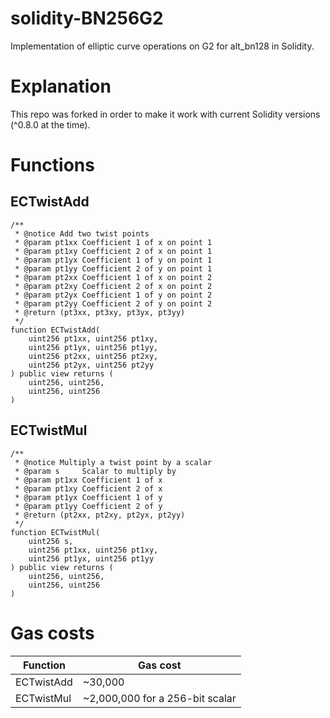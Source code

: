 # solidity-BN256G2
Implementation of elliptic curve operations on G2 for alt_bn128 in Solidity.

# Explanation

This repo was forked in order to make it work with current Solidity versions (^0.8.0 at the time).

# Functions

## ECTwistAdd
```Solidity
/**
 * @notice Add two twist points
 * @param pt1xx Coefficient 1 of x on point 1
 * @param pt1xy Coefficient 2 of x on point 1
 * @param pt1yx Coefficient 1 of y on point 1
 * @param pt1yy Coefficient 2 of y on point 1
 * @param pt2xx Coefficient 1 of x on point 2
 * @param pt2xy Coefficient 2 of x on point 2
 * @param pt2yx Coefficient 1 of y on point 2
 * @param pt2yy Coefficient 2 of y on point 2
 * @return (pt3xx, pt3xy, pt3yx, pt3yy)
 */
function ECTwistAdd(
    uint256 pt1xx, uint256 pt1xy,
    uint256 pt1yx, uint256 pt1yy,
    uint256 pt2xx, uint256 pt2xy,
    uint256 pt2yx, uint256 pt2yy
) public view returns (
    uint256, uint256,
    uint256, uint256
)
```

## ECTwistMul
```Solidity
/**
 * @notice Multiply a twist point by a scalar
 * @param s     Scalar to multiply by
 * @param pt1xx Coefficient 1 of x
 * @param pt1xy Coefficient 2 of x
 * @param pt1yx Coefficient 1 of y
 * @param pt1yy Coefficient 2 of y
 * @return (pt2xx, pt2xy, pt2yx, pt2yy)
 */
function ECTwistMul(
    uint256 s,
    uint256 pt1xx, uint256 pt1xy,
    uint256 pt1yx, uint256 pt1yy
) public view returns (
    uint256, uint256,
    uint256, uint256
)
```

# Gas costs
Function   | Gas cost
-----------|---------
ECTwistAdd | ~30,000
ECTwistMul | ~2,000,000 for a 256-bit scalar
